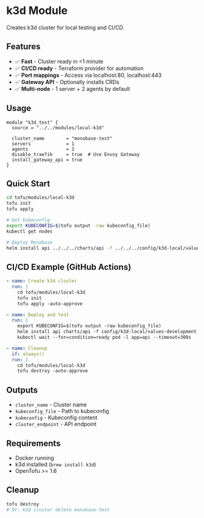 # k3d Module

Creates k3d cluster for local testing and CI/CD.

## Features

- ✅ **Fast** - Cluster ready in <1 minute
- ✅ **CI/CD ready** - Terraform provider for automation
- ✅ **Port mappings** - Access via localhost:80, localhost:443
- ✅ **Gateway API** - Optionally installs CRDs
- ✅ **Multi-node** - 1 server + 2 agents by default

## Usage

```hcl
module "k3d_test" {
  source = "../../modules/local-k3d"
  
  cluster_name        = "monobase-test"
  servers             = 1
  agents              = 2
  disable_traefik     = true  # Use Envoy Gateway
  install_gateway_api = true
}
```

## Quick Start

```bash
cd tofu/modules/local-k3d
tofu init
tofu apply

# Get kubeconfig
export KUBECONFIG=$(tofu output -raw kubeconfig_file)
kubectl get nodes

# Deploy Monobase
helm install api ../../../charts/api -f ../../../config/k3d-local/values-development.yaml
```

## CI/CD Example (GitHub Actions)

```yaml
- name: Create k3d cluster
  run: |
    cd tofu/modules/local-k3d
    tofu init
    tofu apply -auto-approve

- name: Deploy and test
  run: |
    export KUBECONFIG=$(tofu output -raw kubeconfig_file)
    helm install api charts/api -f config/k3d-local/values-development.yaml
    kubectl wait --for=condition=ready pod -l app=api --timeout=300s

- name: Cleanup
  if: always()
  run: |
    cd tofu/modules/local-k3d
    tofu destroy -auto-approve
```

## Outputs

- `cluster_name` - Cluster name
- `kubeconfig_file` - Path to kubeconfig
- `kubeconfig` - Kubeconfig content
- `cluster_endpoint` - API endpoint

## Requirements

- Docker running
- k3d installed (`brew install k3d`)
- OpenTofu >= 1.6

## Cleanup

```bash
tofu destroy
# Or: k3d cluster delete monobase-test
```
